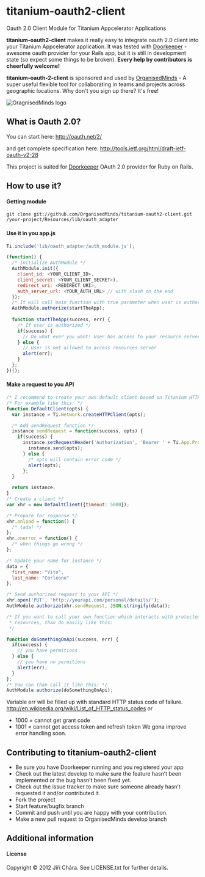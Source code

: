 # titanium-oauth2-client

Oauth 2.0 Client Module for Titanium Appcelerator Applications

**titanium-oauth2-client** makes it really easy to integrate oauth 2.0 client into your Titanium Appcelerator application. It was tested with [Doorkeeper](https://github.com/applicake/doorkeeper) - awesome oauth provider for your Rails app, but it is still in development state (so expect some things to be broken). **Every help by contributors is cheerfully welcome!**

**titanium-oauth-2-client** is sponsored and used by [OrganisedMinds](http://organisedminds.com) - A super useful flexible tool for collaborating in teams and projects across geographic locations. Why don't you sign up there? It's free!

![OragnisedMinds logo](http://heidi-demo.organisedminds.com/images/OrganisedMinds.png)

## What is Oauth 2.0?

You can start here:
http://oauth.net/2/

and get complete specification here:
http://tools.ietf.org/html/draft-ietf-oauth-v2-28

This project is suited for [Doorkeeper](https://github.com/applicake/doorkeeper) OAuth 2.0 provider for Ruby on Rails.

## How to use it?

#### Getting module

```
git clone git://github.com/OrganisedMinds/titanium-oauth2-client.git /your-project/Resources/lib/oauth_adapter
```

#### Use it in you app.js

```javascript
Ti.include('lib/oauth_adapter/auth_module.js');

(function() {
  /* Initialize AuthModule */
  AuthModule.init({
    client_id: <YOUR_CLIENT_ID>,
    client_secret: <YOUR_CLIENT_SECRET>),
    redirect_uri: <REDIRECT_URI>,
    auth_server_url: <YOUR_AUTH_URL> // with slash on the end
  });
  /* It will call main function with true parameter when user is authorized */
  AuthModule.authorize(startTheApp);
  
  function startTheApp(success, err) {
    /* If user is authorized */
    if(success) {
      // Do what ever you want! User has access to your resource server
    } else {
      // User is not allowed to access resources server
      alert(err);
    }
  };
})();
```

#### Make a request to you API

```javascript
/* I recommend to create your own default client based on Titanium HTTPClient */
/* For example like this: */
function DefaultClient(opts) {
  var instance = Ti.Network.createHTTPClient(opts);

  /* Add sendRequest function */
  instance.sendRequest = function(success, opts) {
    if(success) {
      instance.setRequestHeader('Authorization', 'Bearer ' + Ti.App.Properties.getString('access_token'));
        instance.send(opts);
      } else {
        /* opts will contain error code */
        alert(opts);
      };
  }

  return instance;
}
/* Create a client */
var xhr = new DefaultClient({timeout: 5000});

/* Prepare for response */
xhr.onload = function() {
  /* tada! */
};
xhr.onerror = function() {
  /* when things go wrong */
};

/* Update your name for instance */
data = {
  first_name: "Vito",
  last_name: "Corleone"
};

/* Send authorized request to your API */
xhr.open('PUT', 'http://yourapi.com/personal/details/');
AuthModule.authorize(xhr.sendRequest, JSON.stringify(data));

/* If you want to call your own function which interacts with protected
 * resources, than do easily like this:
 */

function doSomethingOnApi(success, err) {
  if(success) {
    // you have permitions
  } else {
    // you have no permitions
    alert(err);
  }
};
/* You can than call it like this: */
AuthModule.authorize(doSomethingOnApi);
```

Variable err will be filled up with standard HTTP status code of failure.
http://en.wikipedia.org/wiki/List_of_HTTP_status_codes
or
* 1000 = cannot get grant code
* 1001 = cannot get access token and refresh token
We gona improve error handling soon.

## Contributing to titanium-oauth2-client

* Be sure you have Doorkeeper running and you registered your app
* Check out the latest develop to make sure the feature hasn’t been implemented or the bug hasn’t been fixed yet.
* Check out the issue tracker to make sure someone already hasn’t requested it and/or contributed it.
* Fork the project
* Start feature/bugfix branch
* Commit and push until you are happy with your contribution.
* Make a new pull request to OrganisedMinds develop branch

## Additional information

#### License
Copyright © 2012 Jiří Chára. See LICENSE.txt for further details.

